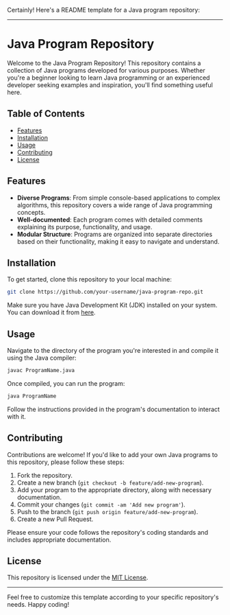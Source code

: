Certainly! Here's a README template for a Java program repository:

---

# Java Program Repository

Welcome to the Java Program Repository! This repository contains a collection of Java programs developed for various purposes. Whether you're a beginner looking to learn Java programming or an experienced developer seeking examples and inspiration, you'll find something useful here.

## Table of Contents

- [Features](#features)
- [Installation](#installation)
- [Usage](#usage)
- [Contributing](#contributing)
- [License](#license)

## Features

- **Diverse Programs**: From simple console-based applications to complex algorithms, this repository covers a wide range of Java programming concepts.
- **Well-documented**: Each program comes with detailed comments explaining its purpose, functionality, and usage.
- **Modular Structure**: Programs are organized into separate directories based on their functionality, making it easy to navigate and understand.

## Installation

To get started, clone this repository to your local machine:

```bash
git clone https://github.com/your-username/java-program-repo.git
```

Make sure you have Java Development Kit (JDK) installed on your system. You can download it from [here](https://www.oracle.com/java/technologies/javase-jdk11-downloads.html).

## Usage

Navigate to the directory of the program you're interested in and compile it using the Java compiler:

```bash
javac ProgramName.java
```

Once compiled, you can run the program:

```bash
java ProgramName
```

Follow the instructions provided in the program's documentation to interact with it.

## Contributing

Contributions are welcome! If you'd like to add your own Java programs to this repository, please follow these steps:

1. Fork the repository.
2. Create a new branch (`git checkout -b feature/add-new-program`).
3. Add your program to the appropriate directory, along with necessary documentation.
4. Commit your changes (`git commit -am 'Add new program'`).
5. Push to the branch (`git push origin feature/add-new-program`).
6. Create a new Pull Request.

Please ensure your code follows the repository's coding standards and includes appropriate documentation.

## License

This repository is licensed under the [MIT License](LICENSE).

---

Feel free to customize this template according to your specific repository's needs. Happy coding!
